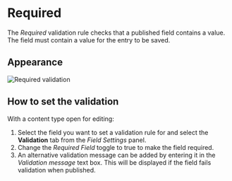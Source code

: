# Required
The *Required* validation rule checks that a published field contains a value. The field must contain a value for the entry to be saved.

## Appearance
![Required validation](/images/validation-required.png)

## How to set the validation
With a content type open for editing:

1. Select the field you want to set a validation rule for and select the **Validation** tab from the *Field Settings* panel.
2. Change the *Required Field* toggle to true to make the field required.
3. An alternative validation message can be added by entering it in the *Validation message* text box. This will be displayed if the field fails validation when published.
